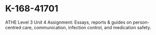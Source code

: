 # K-168-41701
ATHE Level 3 Unit 4 Assignment: Essays, reports &amp; guides on person-centred care, communication, infection control, and medication safety.

